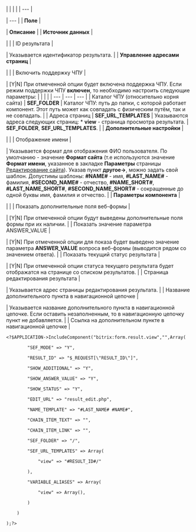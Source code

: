 |  |  |  |
| --- |

| --- |
| **Поле** |

| **Описание** |
| **Источник данных** |

| |
| ID результата |

| Указывается идентификатор результата. |
| **Управление адресами страниц** |

| |
| Включить поддержку ЧПУ |

| [Y|N] При отмеченной опции будет включена поддержка ЧПУ.   Если режим поддержки ЧПУ **включен**, то необходимо настроить следующие параметры:     |  |  |  | | --- | --- | --- | | Каталог ЧПУ (относительно корня сайта) | **SEF\_FOLDER** | Каталог ЧПУ: путь до папки, с которой работает компонент. Этот путь может как совпадать с физическим путём, так и не совпадать. | | Адреса страниц | **SEF\_URL\_TEMPLATES** | Указываются адреса следующих страниц:  * **view** - cтраница просмотра результата. |  **SEF\_FOLDER**, **SEF\_URL\_TEMPLATES**. |
| **Дополнительные настройки** |

| |
| Отображение имени |

| Указывается формат для отображения ФИО пользователя. По умолчанию - значение **Формат сайта** (т.е используются значение **Формат имени**, указанное в закладке **Параметры** страницы [Редактирование сайта](/user_help/settings/settings/sites/site_edit.php)). Указав пункт **другое->**, можно задать свой шаблон. Допустимы шаблоны: **#NAME#** - имя, **#LAST\_NAME#** - фамилия, **#SECOND\_NAME#** - отчество, **#NAME\_SHORT#**, **#LAST\_NAME\_SHORT#**, **#SECOND\_NAME\_SHORT#** - сокращенные до одной буквы имя, фамилия и отчество. |
| **Параметры компонента** |

| |
| Показать дополнительные поля веб-формы |

| [Y|N] При отмеченной опции будут выведены дополнительные поля формы при их наличии. |
| Показать значение параметра ANSWER\_VALUE |

| [Y|N] При отмеченной опции для показа будет выведено значение параметра **ANSWER\_VALUE** вопроса веб-формы (выводится рядом со значением ответа). |
| Показать текущий статус результата |

| [Y|N] При отмеченной опции статуса текущего результата будет отображатся на странице со списком результатов. |
| Страница редактирования результата |

| Указывается адрес страницы редактирования результата. |
| Название дополнительного пункта в навигационной цепочке |

| Указывается название дополнительного пункта в навигационной цепочке. Если оставить незаполненным, то в навигационную цепочку пункт не добавляется. |
| Ссылка на дополнительном пункте в навигационной цепочке |

```
<?$APPLICATION->IncludeComponent("bitrix:form.result.view","",Array(

		"SEF_MODE" => "Y", 

		"RESULT_ID" => "$_REQUEST[\"RESULT_ID\"]", 

		"SHOW_ADDITIONAL" => "Y", 

		"SHOW_ANSWER_VALUE" => "Y", 

		"SHOW_STATUS" => "Y", 

		"EDIT_URL" => "result_edit.php", 

		"NAME_TEMPLATE" => "#LAST_NAME# #NAME#",

		"CHAIN_ITEM_TEXT" => "", 

		"CHAIN_ITEM_LINK" => "", 

		"SEF_FOLDER" => "/", 

		"SEF_URL_TEMPLATES" => Array(

			"view" => "#RESULT_ID#/"

		),

		"VARIABLE_ALIASES" => Array(

			"view" => Array(),

		)

	)

);?>


```